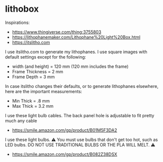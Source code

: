 # lithobox

Inspirations:
- https://www.thingiverse.com/thing:3755803
- https://lithophanemaker.com/Lithophane%20Light%20Box.html
- https://itslitho.com

I use itslitho.com to generate my lithophanes. I use square images with default settings except for the following:
- width (and height) = 120 mm (120 mm includes the frame)
- Frame Thickness = 2 mm
- Frame Depth = 3 mm

In case itslitho changes their defaults, or to generate lithophanes elsewhere, here are the important measurements:
- Min Thick = .8 mm
- Max Thick = 3.2 mm

I use these light bulb cables. The back panel hole is adjustable to fit pretty much any cable
- https://smile.amazon.com/gp/product/B01M5F3DA2

I use these light bulbs. 
:warning: You must use bulbs that don't get too hot, such as LED bulbs. DO NOT USE TRADITIONAL BULBS OR THE PLA WILL MELT. :warning:
- https://smile.amazon.com/gp/product/B082Z38DSX